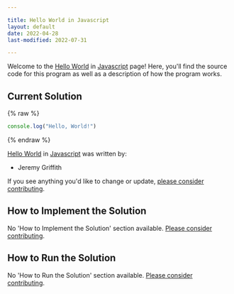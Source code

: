 ```yaml
---

title: Hello World in Javascript
layout: default
date: 2022-04-28
last-modified: 2022-07-31

---
```


Welcome to the [Hello World](https://sampleprograms.io/projects/hello-world) in [Javascript](https://sampleprograms.io/languages/javascript) page! Here, you'll find the source code for this program as well as a description of how the program works.

## Current Solution

{% raw %}

```javascript
console.log("Hello, World!")
```

{% endraw %}

[Hello World](https://sampleprograms.io/projects/hello-world) in [Javascript](https://sampleprograms.io/languages/javascript) was written by:

- Jeremy Griffith

If you see anything you'd like to change or update, [please consider contributing](https://github.com/TheRenegadeCoder/sample-programs).

## How to Implement the Solution

No 'How to Implement the Solution' section available. [Please consider contributing](https://github.com/TheRenegadeCoder/sample-programs-website).

## How to Run the Solution

No 'How to Run the Solution' section available. [Please consider contributing](https://github.com/TheRenegadeCoder/sample-programs-website).